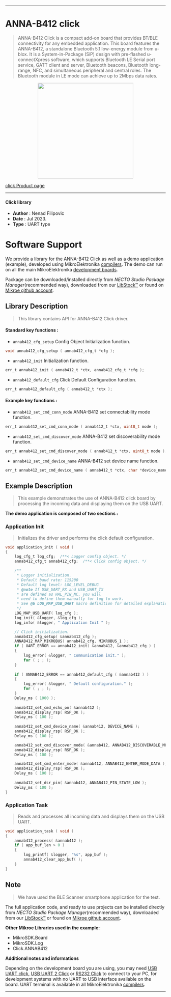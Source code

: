 
---
# ANNA-B412 click

> ANNA-B412 Click is a compact add-on board that provides BT/BLE connectivity for any embedded application. 
> This board features the ANNA-B412, a standalone Bluetooth 5.1 low-energy module from u-blox. 
> It is a System-in-Package (SiP) design with pre-flashed u-connectXpress software, 
> which supports Bluetooth LE Serial port service, GATT client and server, Bluetooth beacons, 
> Bluetooth long-range, NFC, and simultaneous peripheral and central roles. 
> The Bluetooth module in LE mode can achieve up to 2Mbps data rates.

<p align="center">
  <img src="https://download.mikroe.com/images/click_for_ide/annab412_click.png" height=300px>
</p>

[click Product page](https://www.mikroe.com/anna-b412-click)

---


#### Click library

- **Author**        : Nenad Filipovic
- **Date**          : Jul 2023.
- **Type**          : UART type


# Software Support

We provide a library for the ANNA-B412 Click
as well as a demo application (example), developed using MikroElektronika
[compilers](https://www.mikroe.com/necto-studio).
The demo can run on all the main MikroElektronika [development boards](https://www.mikroe.com/development-boards).

Package can be downloaded/installed directly from *NECTO Studio Package Manager*(recommended way), downloaded from our [LibStock&trade;](https://libstock.mikroe.com) or found on [Mikroe github account](https://github.com/MikroElektronika/mikrosdk_click_v2/tree/master/clicks).

## Library Description

> This library contains API for ANNA-B412 Click driver.

#### Standard key functions :

- `annab412_cfg_setup` Config Object Initialization function.
```c
void annab412_cfg_setup ( annab412_cfg_t *cfg );
```

- `annab412_init` Initialization function.
```c
err_t annab412_init ( annab412_t *ctx, annab412_cfg_t *cfg );
```

- `annab412_default_cfg` Click Default Configuration function.
```c
err_t annab412_default_cfg ( annab412_t *ctx );
```

#### Example key functions :

- `annab412_set_cmd_conn_mode` ANNA-B412 set connectability mode function.
```c
err_t annab412_set_cmd_conn_mode ( annab412_t *ctx, uint8_t mode );
```

- `annab412_set_cmd_discover_mode` ANNA-B412 set discoverability mode function.
```c
err_t annab412_set_cmd_discover_mode ( annab412_t *ctx, uint8_t mode );
```

- `annab412_set_cmd_device_name` ANNA-B412 set device name function.
```c
err_t annab412_set_cmd_device_name ( annab412_t *ctx, char *device_name );
```

## Example Description

> This example demonstrates the use of ANNA-B412 click board by processing
> the incoming data and displaying them on the USB UART.

**The demo application is composed of two sections :**

### Application Init

> Initializes the driver and performs the click default configuration.

```c
void application_init ( void ) 
{
    log_cfg_t log_cfg;  /**< Logger config object. */
    annab412_cfg_t annab412_cfg;  /**< Click config object. */

    /** 
     * Logger initialization.
     * Default baud rate: 115200
     * Default log level: LOG_LEVEL_DEBUG
     * @note If USB_UART_RX and USB_UART_TX 
     * are defined as HAL_PIN_NC, you will 
     * need to define them manually for log to work. 
     * See @b LOG_MAP_USB_UART macro definition for detailed explanation.
     */
    LOG_MAP_USB_UART( log_cfg );
    log_init( &logger, &log_cfg );
    log_info( &logger, " Application Init " );

    // Click initialization.
    annab412_cfg_setup( &annab412_cfg );
    ANNAB412_MAP_MIKROBUS( annab412_cfg, MIKROBUS_1 );
    if ( UART_ERROR == annab412_init( &annab412, &annab412_cfg ) ) 
    {
        log_error( &logger, " Communication init." );
        for ( ; ; );
    }
    
    if ( ANNAB412_ERROR == annab412_default_cfg ( &annab412 ) )
    {
        log_error( &logger, " Default configuration." );
        for ( ; ; );
    }
    Delay_ms ( 1000 );
    
    annab412_set_cmd_echo_on( &annab412 );
    annab412_display_rsp( RSP_OK );
    Delay_ms ( 100 );
    
    annab412_set_cmd_device_name( &annab412, DEVICE_NAME );
    annab412_display_rsp( RSP_OK );
    Delay_ms ( 100 );

    annab412_set_cmd_discover_mode( &annab412, ANNAB412_DISCOVERABLE_MODE_ON );
    annab412_display_rsp( RSP_OK );
    Delay_ms ( 100 );

    annab412_set_cmd_enter_mode( &annab412, ANNAB412_ENTER_MODE_DATA );
    annab412_display_rsp( RSP_OK );
    Delay_ms ( 100 );
    
    annab412_set_dsr_pin( &annab412, ANNAB412_PIN_STATE_LOW );
    Delay_ms ( 100 );
}
```

### Application Task

> Reads and processes all incoming data and displays them on the USB UART.

```c
void application_task ( void ) 
{
    annab412_process( &annab412 );
    if ( app_buf_len > 0 ) 
    {
        log_printf( &logger, "%s", app_buf );
        annab412_clear_app_buf( );
    }
}
```

## Note

> We have used the BLE Scanner smartphone application for the test.

The full application code, and ready to use projects can be installed directly from *NECTO Studio Package Manager*(recommended way), downloaded from our [LibStock&trade;](https://libstock.mikroe.com) or found on [Mikroe github account](https://github.com/MikroElektronika/mikrosdk_click_v2/tree/master/clicks).

**Other Mikroe Libraries used in the example:**

- MikroSDK.Board
- MikroSDK.Log
- Click.ANNAB412

**Additional notes and informations**

Depending on the development board you are using, you may need
[USB UART click](https://www.mikroe.com/usb-uart-click),
[USB UART 2 Click](https://www.mikroe.com/usb-uart-2-click) or
[RS232 Click](https://www.mikroe.com/rs232-click) to connect to your PC, for
development systems with no UART to USB interface available on the board. UART
terminal is available in all MikroElektronika
[compilers](https://shop.mikroe.com/compilers).

---

